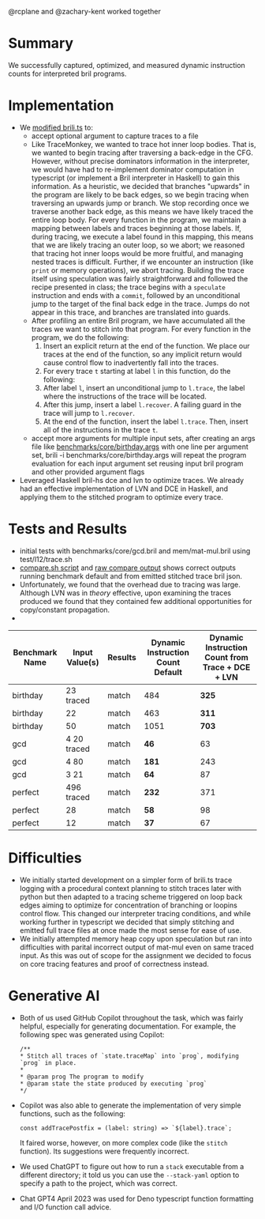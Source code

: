 @rcplane and @zachary-kent worked together

# Summary
We successfully captured, optimized, and measured dynamic instruction counts for interpreted bril programs.

# Implementation
- We [modified brili.ts](https://github.com/rcplane/bril/blob/l12/brili.ts) to:
  - accept optional argument to capture traces to a file
  - Like TraceMonkey, we wanted to trace hot inner loop bodies. That is, we wanted to begin tracing after traversing a back-edge in the CFG. However, without precise dominators information in the interpreter, we would have had to re-implement dominator computation in typescript (or implement a Bril interpreter in Haskell) to gain this information. As a heuristic, we decided that branches "upwards" in the program are likely to be back edges, so we begin tracing when traversing an upwards jump or branch. We stop recording once we traverse another back edge, as this means we have likely traced the entire loop body. For every function in the program, we maintain a mapping between labels and traces beginning at those labels. If, during tracing, we execute a label found in this mapping, this means that we are likely
  tracing an outer loop, so we abort; we reasoned that tracing hot inner loops would be more fruitful, and managing nested traces is difficult. Further, if we encounter an instruction (like `print` or memory operations), we abort tracing. Building the trace itself using speculation was fairly straightforward and followed the recipe presented in class; the trace begins with a `speculate` instruction and ends with a `commit`, followed by an unconditional jump to the target of the final back edge in the trace. Jumps do not appear in this trace, and branches are translated into guards.
  - After profiling an entire Bril program, we have accumulated all the traces we want to stitch into that program.
    For every function in the program, we do the following:
    1) Insert an explicit return at the end of the function. We place our traces at the end of the function, so any implicit return would cause control flow to inadvertently fall into the traces.
    2) For every trace `t` starting at label `l` in this function, do the following:
      1) After label `l`, insert an unconditional jump to `l.trace`, the label where the instructions of the trace will be located.
      2) After this jump, insert a label `l.recover`. A failing guard in the trace will jump to `l.recover`.
      3) At the end of the function, insert the label `l.trace`. Then, insert all of the instructions in the trace `t`.
  - accept more arguments for multiple input sets, after creating an args file like [benchmarks/core/birthday.args](https://github.com/rcplane/bril/blob/l12/benchmarks/core/birthday.args) with one line per argument set, brili -i benchmarks/core/birthday.args will repeat the program evaluation for each input argument set reusing input bril program and other provided argument flags
- Leveraged Haskell bril-hs dce and lvn to optimize traces. We already had an effective implementation of LVN and DCE in Haskell, and applying them to the stitched program to optimize every trace.

# Tests and Results
- initial tests with benchmarks/core/gcd.bril and mem/mat-mul.bril using test/l12/trace.sh
- [compare.sh script](https://github.com/rcplane/bril/blob/l12/test/l12/compare.sh) and [raw compare output](https://github.com/rcplane/bril/blob/l12/test/l12/compare.out) shows correct outputs running benchmark default and from emitted stitched trace bril json.
- Unfortunately, we found that the overhead due to tracing was large. Although LVN was in _theory_ effective, upon examining the traces produced we found that they contained few additional opportunities for copy/constant propagation.
-

| Benchmark Name | Input Value(s) | Results | Dynamic Instruction Count Default | Dynamic Instruction Count from Trace + DCE + LVN |
|----------------|----------------|---------|-----------------------------------|-------------------------------------------------|
| birthday       | 23 traced      | match   | 484     | **325**                   |
| birthday       | 22             | match   | 463     | **311**                   |
| birthday       | 50             | match   | 1051    | **703**                   |
| gcd            | 4 20 traced    | match   | **46**  | 63                        |
| gcd            | 4 80           | match   | **181** | 243                       |
| gcd            | 3 21           | match   | **64**  | 87                        |
| perfect        | 496 traced     | match   | **232** | 371                       |
| perfect        | 28             | match   | **58**  | 98                        |
| perfect        | 12             | match   | **37**  | 67                        |
 

# Difficulties
- We initially started development on a simpler form of brili.ts trace logging with a procedural context planning to stitch traces later with python but then adapted to a tracing scheme triggered on loop back edges aiming to optimize for concentration of branching or loopins control flow.  This changed our interpreter tracing conditions, and while working further in typescript we decided that simply stitching and emitted full trace files at once made the most sense for ease of use.
- We initially attempted memory heap copy upon speculation but ran into difficulties with parital incorrect output of mat-mul even on same traced input.  As this was out of scope for the assignment we decided to focus on core tracing features and proof of correctness instead.



# Generative AI
- Both of us used GitHub Copilot throughout the task, which was fairly helpful, especially for generating documentation. For example, the following spec was generated using Copilot:
  ```
  /**
  * Stitch all traces of `state.traceMap` into `prog`, modifying `prog` in place.
  * 
  * @param prog The program to modify
  * @param state the state produced by executing `prog`
  */
  ```
- Copilot was also able to generate the implementation of very simple functions, such as the following:
  ```
  const addTracePostfix = (label: string) => `${label}.trace`;
  ```
  It faired worse, however, on more complex code (like the `stitch` function). Its suggestions were frequently incorrect.
- We used ChatGPT to figure out how to run a `stack` executable from a different directory; it told us you can use the `--stack-yaml` option to specify a path to the project, which was correct.

- Chat GPT4 April 2023 was used for Deno typescript function formatting and I/O function call advice.
